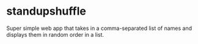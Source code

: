# standupshuffle
Super simple web app that takes in a comma-separated list of names and displays them in random order in a list.
